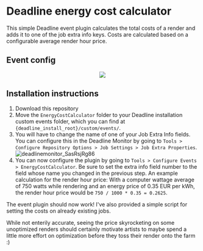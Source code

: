 # Deadline energy cost calculator

This simple Deadline event plugin calculates the total costs of a render and adds it to one of the job extra info keys. Costs are calculated based on a configurable average render hour price.

## Event config

<p align="center">
  <img src="https://github.com/BreakTools/deadline-energy-cost-calculator/assets/63094424/5b155d01-02dd-43b4-a29d-4276fdf9af92" />
</p>

## Installation instructions

1. Download this repository
2. Move the `EnergyCostCalculator` folder to your Deadline installation custom events folder, which you can find at `{deadline_install_root}/custom/events/`.
3. You will have to change the name of one of your Job Extra Info fields. You can configure this in the Deadline Monitor by going to `Tools > Configure Repository Options > Job Settings > Job Extra Properties`.
   ![deadlinemonitor_SasRsjRg86](https://github.com/BreakTools/deadline-energy-cost-calculator/assets/63094424/160a8e40-fb1c-4124-b32c-8ef85e2f6da1)
4. You can now configure the plugin by going to `Tools > Configure Events > EnergyCostCalculator`. Be sure to set the extra info field number to the field whose name you changed in the previous step. An example calculation for the render hour price: With a computer wattage average of 750 watts while rendering and an energy price of 0.35 EUR per kWh, the render hour price would be `750 / 1000 * 0.35 = 0.2625`.

The event plugin should now work! I've also provided a simple script for setting the costs on already existing jobs.

While not enterily accurate, seeing the price skyrocketing on some unoptimized renders should certainly motivate artists to maybe spend a little more effort on optimization before they toss their render onto the farm :)

